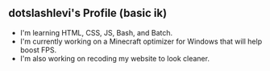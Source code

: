 ## dotslashlevi's Profile (basic ik)
- I'm learning HTML, CSS, JS, Bash, and Batch.
- I'm currently working on a Minecraft optimizer for Windows that will help boost FPS. 
- I'm also working on recoding my website to look cleaner.

